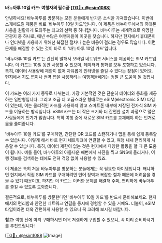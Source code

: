 **바누아투 10일 카드: 여행자의 필수품 [[TG💪+ @esim1088](https://t.me/s/esim1088)]**

안녕하세요! 바누아투를 방문하는 모든 분들에게 반가운 소식을 가져왔습니다. 이번에 소개해드릴 제품은 바로 '바누아투 10일 카드'입니다. 이 제품은 바누아투에서의 휴대폰 사용을 원활하게 도와주는 최고의 선택 중 하나랍니다. 바누아투는 세계적으로 유명한 관광지 중 하나로, 매년 수많은 여행자들이 이곳을 찾습니다. 하지만 현지에서 휴대폰이나 인터넷을 사용하기 위해선 복잡한 절차나 높은 비용이 걸리는 경우도 많습니다. 이런 문제를 해결할 수 있는 것이 바로 이 '바누아투 10일 카드'입니다.

'바누아투 10일 카드'는 간단히 말해서 모바일 네트워크 서비스를 제공하는 SIM 카드입니다. 이 카드는 10일 동안 사용할 수 있으며, 데이터와 통화를 모두 포함하고 있습니다. 특히, 데이터 사용량에 제한이 없어 자유롭게 인터넷을 즐길 수 있다는 장점이 있어요. 현지에서 지도 앱이나 번역 앱을 사용하려는 여행객들에게는 정말 큰 도움이 될 것입니다.

이 카드는 여러 가지 종류로 나뉘는데, 가장 기본적인 것은 단순히 데이터와 통화를 제공하는 일반형입니다. 그리고 조금 더 고급스러운 형태로는 eSIM(electronic SIM) 타입이 있는데, 이는 물리적인 카드를 사용하지 않고 스마트폰 내부에 저장된 전자식 SIM 카드를 이용하는 방식입니다. eSIM 카드는 더 작은 크기와 더 간편한 설치 과정으로 많은 사람들에게 인기가 많습니다. 특히 여행 중에 새로운 SIM 카드를 교체해야 하는 번거로움을 줄여줍니다.

'바누아투 10일 카드'를 구매하면, 간단한 QR 코드를 스캔하거나 앱을 통해 쉽게 등록할 수 있습니다. 이렇게 해서 바로 현지 네트워크에 연결할 수 있고, 여행 내내 편리하게 사용할 수 있습니다. 특히, 데이터 제한이 없는 것은 현지에서 다양한 활동을 할 때 큰 도움이 됩니다. 예를 들어, 바누아투의 아름다운 해변에서 사진을 찍고 SNS에 올리거나, 여행 정보를 검색하는 데에도 전혀 걱정 없이 사용할 수 있죠.

이 제품은 특히 처음 바누아투를 방문하는 분들에게는 꼭 필요한 아이템입니다. 왜냐하면 현지에서 직접 SIM 카드를 구매하려면 언어 장벽과 복잡한 절차 때문에 어려움을 겪을 수 있기 때문이죠. 하지만 이 카드는 이러한 문제를 해결해 주며, 편리하게 바누아투를 즐길 수 있도록 도와줍니다.

결론적으로, 바누아투를 방문한다면 '바누아투 10일 카드'를 반드시 준비해보세요. 현지에서의 편리함과 안전한 네트워크 연결을 동시에 경험할 수 있을 거예요. 더불어, eSIM 타입이라면 더욱 간편하게 사용할 수 있으니 꼭 고려해 보시길 바랍니다. 

**참고:** 여행 전에 미리 구매하시면 더욱 저렴하게 구입할 수 있으니, 꼭 미리 준비하시기를 추천드립니다! 

[[TG💪+ @esim1088](https://t.me/s/esim1088) ![Image](https://i.postimg.cc/Y0z9fWf4/image.png)]